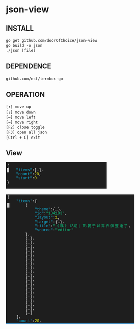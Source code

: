 # json-view



## INSTALL

```
go get github.com/doorOfChoice/json-view
go build -o json
./json [file]
```

## DEPENDENCE

``github.com/nsf/termbox-go``

## OPERATION

```
[↑] move up
[↓] move down
[←] move left
[→] move right
[F2] close toggle
[F3] open all json
[Ctrl + C] exit 
```

## View

![](./one.png)

![](./two.png)